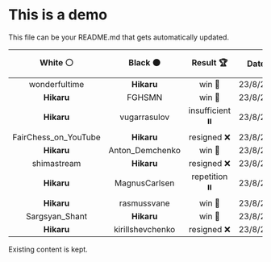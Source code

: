 # This is a demo

This file can be your README.md that gets automatically updated.

<!--START_SECTION:chessStats-->
<!-- Automatically generated with https://github.com/Balastrong/chess-stats-action -->

| White ⚪ | Black ⚫ | Result 🏆 | Date 📅 | Position 🗺️ |
|:---:|:---:|:---:|:---:|:---:|
| wonderfultime | **Hikaru** | win 🥇 | 23/8/2023 | <a href="http://www.ee.unb.ca/cgi-bin/tervo/fen.pl?select=8/8/8/R4pPp/1r5P/1k3K2/p7/8 w - -">Link</a> |
| **Hikaru** | FGHSMN | win 🥇 | 23/8/2023 | <a href="http://www.ee.unb.ca/cgi-bin/tervo/fen.pl?select=1k1r4/1R3p1r/R5p1/2N5/P2b3p/3K4/5P2/8 b - -">Link</a> |
| **Hikaru** | vugarrasulov | insufficient ⏸️ | 23/8/2023 | <a href="http://www.ee.unb.ca/cgi-bin/tervo/fen.pl?select=8/8/3K4/8/8/4n3/3k4/8 b - -">Link</a> |
| FairChess_on_YouTube | **Hikaru** | resigned ❌ | 23/8/2023 | <a href="http://www.ee.unb.ca/cgi-bin/tervo/fen.pl?select=8/3Q4/6pk/8/6PP/6K1/8/8 b - -">Link</a> |
| **Hikaru** | Anton_Demchenko | win 🥇 | 23/8/2023 | <a href="http://www.ee.unb.ca/cgi-bin/tervo/fen.pl?select=6r1/pppqnr1k/7p/3P1n2/2P1BPR1/2Q5/PB5K/6R1 b - -">Link</a> |
| shimastream | **Hikaru** | resigned ❌ | 23/8/2023 | <a href="http://www.ee.unb.ca/cgi-bin/tervo/fen.pl?select=1k1r4/1p2qpp1/1n2b2r/1R1pPpNp/P2P1N1P/8/5PP1/3Q1RK1 w - -">Link</a> |
| **Hikaru** | MagnusCarlsen | repetition ⏸️ | 23/8/2023 | <a href="http://www.ee.unb.ca/cgi-bin/tervo/fen.pl?select=8/kp3p2/p2qp3/2pr3p/4Q2P/P2PRPP1/1P4K1/8 b - -">Link</a> |
| **Hikaru** | rasmussvane | win 🥇 | 23/8/2023 | <a href="http://www.ee.unb.ca/cgi-bin/tervo/fen.pl?select=2Q5/8/4kp2/1PB1p1p1/6n1/6P1/5P2/6K1 b - -">Link</a> |
| Sargsyan_Shant | **Hikaru** | win 🥇 | 23/8/2023 | <a href="http://www.ee.unb.ca/cgi-bin/tervo/fen.pl?select=8/8/4N2P/4p1p1/1p4P1/1pkb4/5PK1/3r4 w - -">Link</a> |
| **Hikaru** | kirillshevchenko | resigned ❌ | 23/8/2023 | <a href="http://www.ee.unb.ca/cgi-bin/tervo/fen.pl?select=8/5pkp/5qp1/3p4/3P4/Pr1R2P1/2r2PKP/Q7 w - -">Link</a> |

<!--END_SECTION:chessStats-->

Existing content is kept.
